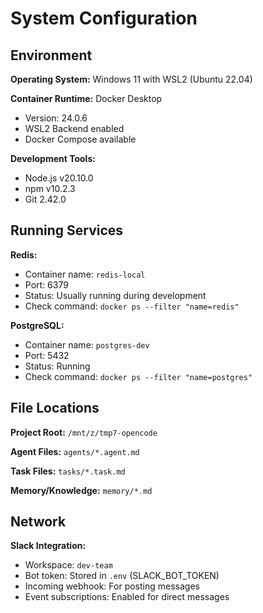 # System Configuration

## Environment

**Operating System:** Windows 11 with WSL2 (Ubuntu 22.04)

**Container Runtime:** Docker Desktop
- Version: 24.0.6
- WSL2 Backend enabled
- Docker Compose available

**Development Tools:**
- Node.js v20.10.0
- npm v10.2.3
- Git 2.42.0

## Running Services

**Redis:**
- Container name: `redis-local`
- Port: 6379
- Status: Usually running during development
- Check command: `docker ps --filter "name=redis"`

**PostgreSQL:**
- Container name: `postgres-dev`
- Port: 5432
- Status: Running
- Check command: `docker ps --filter "name=postgres"`

## File Locations

**Project Root:** `/mnt/z/tmp7-opencode`

**Agent Files:** `agents/*.agent.md`

**Task Files:** `tasks/*.task.md`

**Memory/Knowledge:** `memory/*.md`

## Network

**Slack Integration:**
- Workspace: `dev-team`
- Bot token: Stored in `.env` (SLACK_BOT_TOKEN)
- Incoming webhook: For posting messages
- Event subscriptions: Enabled for direct messages

